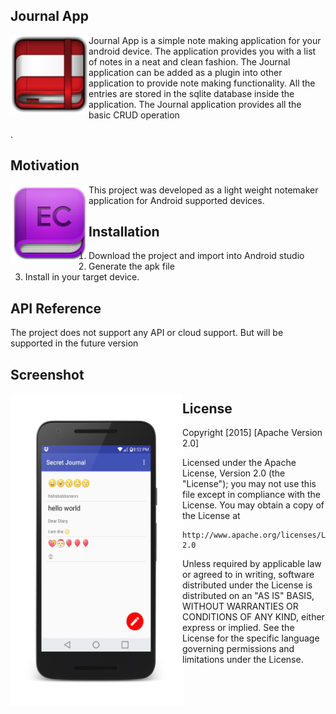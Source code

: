 ## Journal App
<img src="https://github.com/spkdroid/Journal-App/blob/master/icons/redicon.png"  align="left" height="125" width="125" >
Journal App is a simple note making application for your android device. 
The application provides you with a list of notes in a neat and clean fashion. The Journal application can be added as a plugin into other application to provide note making functionality. All the entries are stored in the sqlite database inside the application. The Journal application provides all the basic CRUD operation






.
## Motivation
<img src="https://github.com/spkdroid/Journal-App/blob/master/icons/purple.png"  align="left" height="125" width="125" >

This project was developed as a light weight notemaker application for Android supported devices.



## Installation

1) Download the project and import into Android studio
2) Generate the apk file
3) Install in your target device.

## API Reference

The project does not support any API or cloud support. But will be supported in the future version

## Screenshot

<img src="https://github.com/spkdroid/Journal-App/blob/master/icons/screen.png" align="left" height="500" width="275" >

## License

Copyright [2015] [Apache Version 2.0]

Licensed under the Apache License, Version 2.0 (the "License");
you may not use this file except in compliance with the License.
You may obtain a copy of the License at

    http://www.apache.org/licenses/LICENSE-2.0

Unless required by applicable law or agreed to in writing, software
distributed under the License is distributed on an "AS IS" BASIS,
WITHOUT WARRANTIES OR CONDITIONS OF ANY KIND, either express or implied.
See the License for the specific language governing permissions and
limitations under the License.
